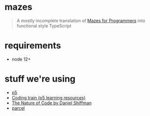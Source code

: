 # mazes

> A mostly incomplete translation of [Mazes for Programmers](https://pragprog.com/titles/jbmaze/) into functional style TypeScript

# requirements

- node 12+

# stuff we're using

- [p5](https://p5js.org/)
- [Coding train (p5 learning resources)](https://www.youtube.com/channel/UCvjgXvBlbQiydffZU7m1_aw)
- [The Nature of Code by Daniel Shiffman](https://natureofcode.com/)
- [parcel](https://parceljs.org/)
